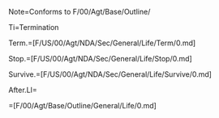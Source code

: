 Note=Conforms to F/00/Agt/Base/Outline/

Ti=Termination

Term.=[F/US/00/Agt/NDA/Sec/General/Life/Term/0.md]

Stop.=[F/US/00/Agt/NDA/Sec/General/Life/Stop/0.md]

Survive.=[F/US/00/Agt/NDA/Sec/General/Life/Survive/0.md]

After.LI=</i> 

=[F/00/Agt/Base/Outline/General/Life/0.md]

